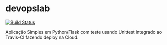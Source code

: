 # devopslab
[![Build Status](https://app.travis-ci.com/luizzenha/devopslab.svg?branch=main)](https://app.travis-ci.com/luizzenha/devopslab)

Aplicação Simples em Python/Flask com teste usando Unittest integrado ao Travis-CI fazendo deploy na Cloud.